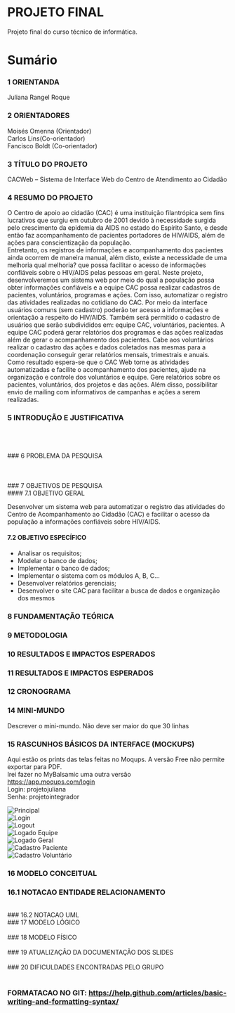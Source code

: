 # PROJETO FINAL
Projeto final do curso técnico de informática. 

# Sumário

### 1	ORIENTANDA<br/>
Juliana Rangel Roque<br/>

### 2	ORIENTADORES<br/>
Moisés Omenna (Orientador)<br/>
Carlos Lins(Co-orientador)<br/>
Fancisco Boldt (Co-orientador)<br/>

### 3 TÍTULO DO PROJETO<br/>
CACWeb – Sistema de Interface Web do Centro de Atendimento ao 
Cidadão <br/>

### 4 RESUMO DO PROJETO<br/>
O Centro  de  apoio  ao  cidadão  (CAC) é  uma  instituição  filantrópica sem  fins  lucrativos  que  surgiu  em  outubro  de  2001  devido  à necessidade  surgida  pelo  crescimento  da  epidemia  da  AIDS no estado  do  Espírito  Santo,  e  desde  então  faz  acompanhamento  de pacientes    portadores    de    HIV/AIDS,    além    de    ações    para conscientização da população.  
Entretanto,  os  registros  de  informações  e  acompanhamento  dos pacientes  ainda  ocorrem  de  maneira  manual,  além  disto,  existe  a necessidade  de  uma  melhoria  qual  melhoria?  que  possa  facilitar  o acesso de informações confiáveis sobre o HIV/AIDS pelas pessoas em geral. 
Neste projeto, desenvolveremos  um sistema  web  por meio  do  qual a  população  possa  obter  informações  confiáveis  e  a  equipe  CAC possa realizar cadastros de pacientes, voluntários, programas e ações.  Com  isso,  automatizar  o  registro  das  atividades  realizadas  no cotidiano do CAC. 
Por meio da  interface usuários comuns  (sem cadastro) poderão ter 
acesso a informações e orientação a respeito do HIV/AIDS. Também será permitido o cadastro de usuários que serão subdivididos em: equipe CAC, voluntários, pacientes. 
A equipe CAC poderá gerar relatórios dos programas e das ações realizadas além de gerar o acompanhamento dos pacientes. Cabe 
aos voluntários realizar o cadastro das ações e dados coletados nas mesmas para a coordenação conseguir gerar relatórios mensais, trimestrais e anuais.  
Como resultado espera-se que o CAC Web torne as atividades automatizadas e facilite o acompanhamento dos pacientes, ajude 
na organização e controle dos voluntários e equipe. Gere relatórios sobre os pacientes, voluntários, dos projetos e das ações. 
Além disso, possibilitar envio de mailing com informativos de campanhas e ações a serem realizadas.  

### 5 INTRODUÇÃO E JUSTIFICATIVA<br/>
<br/>
<br/>
<br/>
### 6 PROBLEMA DA PESQUISA<br/>
<br/>
<br/>
<br/>
### 7 OBJETIVOS DE PESQUISA<br/>
#### 7.1 OBJETIVO GERAL<br/>

   Desenvolver  um  sistema  web  para  automatizar  o  registro  das  atividades do Centro de Acompanhamento ao Cidadão (CAC) e facilitar o acesso da população a informações confiáveis sobre HIV/AIDS.<br/>

#### 7.2 OBJETIVO ESPECÍFICO<br/>
- Analisar os requisitos; 
- Modelar o banco de dados; 
- Implementar o banco de dados; 
- Implementar o sistema com os módulos A, B, C...
- Desenvolver relatórios gerenciais;  
-  Desenvolver  o  site  CAC  para  facilitar  a  busca  de  dados  e  organização  dos mesmos<br/>

### 8 FUNDAMENTAÇÃO TEÓRICA<br/>

### 9 METODOLOGIA<br/>

### 10 RESULTADOS E IMPACTOS ESPERADOS<br/>

### 11 RESULTADOS E IMPACTOS ESPERADOS<br/>

### 12 CRONOGRAMA<br/>


### 14	MINI-MUNDO<br>
Descrever o mini-mundo. Não deve ser maior do que 30 linhas <br>

### 15	RASCUNHOS BÁSICOS DA INTERFACE (MOCKUPS)<br>
Aqui estão os prints das telas feitas no Moqups. A versão Free não permite exportar para PDF. <br>
Irei fazer no MyBalsamic uma outra versão <br>
https://app.moqups.com/login <br>
Login: projetojuliana <br>
Senha: projetointegrador <br>

![Principal](https://github.com/julianaroque/Projeto/blob/master/principal.png) <br>
![Login](https://github.com/julianaroque/Projeto/blob/master/login.png)<br>
![Logout](https://github.com/julianaroque/Projeto/blob/master/logof.png)<br>
![Logado Equipe](https://github.com/julianaroque/Projeto/blob/master/login%20Equipe.png)<br>
![Logado Geral](https://github.com/julianaroque/Projeto/blob/master/login%20geral.png)<br>
![Cadastro Paciente](https://github.com/julianaroque/Projeto/blob/master/paciente.png)<br>
![Cadastro Voluntário](https://github.com/julianaroque/Projeto/blob/master/voluntario.png)<br>

### 16	MODELO CONCEITUAL<br>
   ### 16.1 NOTACAO ENTIDADE RELACIONAMENTO<br>
   <br>
   ### 16.2 NOTACAO UML
   <br>
### 17	MODELO LÓGICO<br>
<br>
### 18	MODELO FÍSICO<br>
<br>
### 19	ATUALIZAÇÃO DA DOCUMENTAÇÃO DOS SLIDES<br>
<br>
### 20	DIFICULDADES ENCONTRADAS PELO GRUPO<br>
<br>
        
###  FORMATACAO NO GIT: https://help.github.com/articles/basic-writing-and-formatting-syntax/




